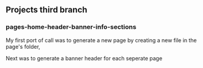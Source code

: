 ## Projects third branch 
### pages-home-header-banner-info-sections

My first port of call was to generate a new page by creating a new file in the page's folder,

Next was to generate a banner header for each seperate page